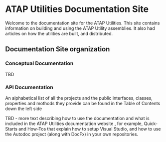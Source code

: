 # ATAP Utilities Documentation Site

Welcome to the documentation site for the ATAP Utilities. This site contains information on building and using the ATAP Utility assemblies. It also had articles on how the utilities are built, and distributed.

## Documentation Site organization
### Conceptual Documentation
TBD
### API Documentation
An alphabetical list of all the projects and the public interfaces, classes, properties and mothods they provide can be found in the Table of Contents down the left side

TBD - more text describing how to use the documentation and what is included in the ATAP Utilities documentation website , for example, Quick-Starts and How-Tos that explain how to setup Visual Studio, and how to use the Autodoc project (along with DocFx) in your own repositories.

